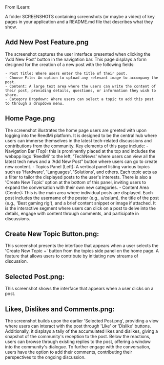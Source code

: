 From ILearn:

A folder SCREENSHOTS containing screenshots (or maybe a video) of key pages in your application and a README.md file that describes what they show.

## Add New Post Feature.png 

The screenshot captures the user interface presented when clicking the 'Add New Post' button in the navigation bar. This page displays a form designed for the creation of a new post with the following fields: 

    - Post Title: Where users enter the title of their post.
    - Choose File: An option to upload any relevant image to accompany the post. 
    - Content: A large text area where the users can write the content of their post, providing details, questions, or information they wish to share.
    - Category Dropdown: Where users can select a topic to add this post to through a dropdown menu. 

## Home Page.png

The screenshot illustrates the home page users are greeted with upon logging into the ReedMi platform. It is designed to be the central hub where users can immerse themselves in the latest tech-related discussions and contributions from the community. Key elements of this page include:
    - Navigation Bar (Top): this is prominently placed at the top and includes the webapp logo 'ReedMi' to the left, 'TechNews' where users can view all the latest tech news and a 'Add New Post" button where users can go to create new content. 
    - Topics Panel (Left): A vertical panel listing various topics such as 'Hardware', 'Languages', 'Solutions', and others. Each topic acts as a filter to tailor the displayed posts to the user's interests. There is also a 'Create New Topic' option at the bottom of this panel, inviting users to expand the conversation with their own new categories.
    - Content Area (Center): This is the main area where individual posts are displayed. Each post includes the username of the poster (e.g., u/calum), the title of the post (e.g., 'Best gaming rig'), and a brief content snippet or image if attached. It is the interactive segment where users can click on a post to delve into the details, engage with content through comments, and participate in discussions.

## Create New Topic Button.png: 

This screenshot presents the interface that appears when a user selects the 'Create New Topic +' button from the topics side panel on the home page. A feature that allows users to contribute by initiating new streams of discussion. 

## Selected Post.png: 

This screenshot shows the interface that appears when a user clicks on a post. 

## Likes, Dislikes and Comments.png: 

The screenshot builds upon the earlier 'Selected Post.png', providing a view where users can interact with the post through 'Like' or 'Dislike' buttons. Additionally, it displays a tally of the accumulated likes and dislikes, giving a snapshot of the community's reception to the post. Below the reactions, users can browse through existing replies to the post, offering a window into the community's dialogue. To further engage with the conversation, users have the option to add their comments, contributing their perspectives to the ongoing discussion.

